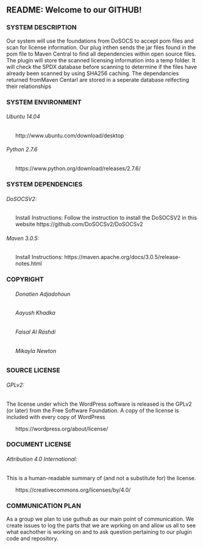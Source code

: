 <h2>README: Welcome to our GITHUB!</h2>

<h3>SYSTEM DESCRIPTION</h3> 
  <p>Our system will use the foundations from DoSOCS to accept pom files and scan for license information. Our plug inthen sends the jar files found in the pom file to Maven Central to find all dependencies within open source files. The plugin will store the scanned licensing information into a temp folder. It will check the SPDX database before scanning to determine if the files have already been scanned by using SHA256 caching. The dependancies returned fromMaven Centarl are stored in a seperate database relfecting their relationships</p>  
  
<h3>SYSTEM ENVIRONMENT</h3>
 <h6>Ubuntu 14.04</h6>       
    <ul><p>http://www.ubuntu.com/download/desktop </p></ul>
 <h6>Python 2.7.6</h6>
    <ul><p>https://www.python.org/download/releases/2.7.6/</p></ul>
 
 <h3>SYSTEM DEPENDENCIES</h3>
 <h6>DoSOCSV2:</h6>
   <ul><p>Install Instructions:  Follow the instruction to install the DoSOCSV2 in this website     https://github.com/DoSOCSv2/DoSOCSv2</p></ul>
 <h6>Maven 3.0.5:</h6>
   <ul><p>Install Instructions: https://maven.apache.org/docs/3.0.5/release-notes.html</p></ul>
  
<h3>COPYRIGHT</h3>
  <ul><h6>Donatien Adjadohoun</h6></ul>
  <ul><h6>Aayush Khadka</h6></ul>
  <ul><h6>Faisal Al Rashdi</h6></ul>
  <ul><h6>Mikayla Newton</h6></ul>
  
<h3>SOURCE LICENSE</h3>
   <h6>GPLv2:</h6> <p>The license under which the WordPress software is released is the GPLv2 (or later) from the Free Software           Foundation. A copy of the license is included with every copy of WordPress</p>
  <ul>https://wordpress.org/about/license/</ul>
  
<h3>DOCUMENT LICENSE</h3>
  <h6>Attribution 4.0 International:</h6> <p>This is a human-readable summary of (and not a substitute for) the license.</p>
  <ul> https://creativecommons.org/licenses/by/4.0/</ul>
  
<h3>COMMUNICATION PLAN</h3>

  <p>As a group we plan to use guthub as our main point of communication. We create issues to log the parts that we are wprking on and   allow us all to see what eachother is working on and to ask question pertaining to our plugin code and repository.</p>
